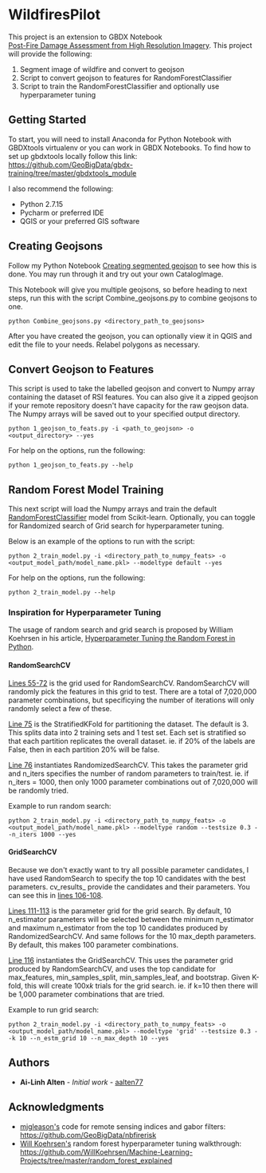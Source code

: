 # WildfiresPilot

This project is an extension to GBDX Notebook 	
[Post-Fire Damage Assessment from High Resolution Imagery](https://notebooks.geobigdata.io/hub/tutorials/5b47cfb82486966ea89b75fd?tab=code). This project will provide the following:
1. Segment image of wildfire and convert to geojson
2. Script to convert geojson to features for RandomForestClassifier
3. Script to train the RandomForestClassifier and optionally use hyperparameter tuning

## Getting Started

To start, you will need to install Anaconda for Python Notebook with GBDXtools virtualenv or you can work in GBDX Notebooks. To find how to set up gbdxtools locally follow this link: https://github.com/GeoBigData/gbdx-training/tree/master/gbdxtools_module

I also recommend the following:
* Python 2.7.15
* Pycharm or preferred IDE
* QGIS or your preferred GIS software

## Creating Geojsons
Follow my Python Notebook [Creating segmented geojson](https://github.com/aalten77/WildfiresPilot/blob/master/Creating%20segmented%20geojson.ipynb) to see how this is done. You may run through it and try out your own CatalogImage.

This Notebook will give you multiple geojsons, so before heading to next steps, run this with the script Combine_geojsons.py to combine geojsons to one.
```
python Combine_geojsons.py <directory_path_to_geojsons>
```
After you have created the geojson, you can optionally view it in QGIS and edit the file to your needs. Relabel polygons as necessary.

## Convert Geojson to Features
This script is used to take the labelled geojson and convert to Numpy array containing the dataset of RSI features. You can also give it a zipped geojson if your remote repository doesn't have capacity for the raw geojson data. The Numpy arrays will be saved out to your specified output directory.
```
python 1_geojson_to_feats.py -i <path_to_geojson> -o <output_directory> --yes
```

For help on the options, run the following:
```
python 1_geojson_to_feats.py --help
```
## Random Forest Model Training
This next script will load the Numpy arrays and train the default [RandomForestClassifier](http://scikit-learn.org/stable/modules/generated/sklearn.ensemble.RandomForestClassifier.html) model from Scikit-learn. Optionally, you can toggle for Randomized search of Grid search for hyperparameter tuning. 

Below is an example of the options to run with the script:
```
python 2_train_model.py -i <directory_path_to_numpy_feats> -o <output_model_path/model_name.pkl> --modeltype default --yes
```

For help on the options, run the following: 
```
python 2_train_model.py --help
```

### Inspiration for Hyperparameter Tuning

The usage of random search and grid search is proposed by William Koehrsen in his article, [Hyperparameter Tuning the Random Forest in Python](https://towardsdatascience.com/hyperparameter-tuning-the-random-forest-in-python-using-scikit-learn-28d2aa77dd74).

#### RandomSearchCV
[Lines 55-72](https://github.com/aalten77/WildfiresPilot/blob/20326946146f3e3160f903c82cea666e4a21d379/gridsearch.py#L55) is the grid used for RandomSearchCV. RandomSearchCV will randomly pick the features in this grid to test. There are a total of 7,020,000 parameter combinations, but specificying the number of iterations will only randomly select a few of these. 

[Line 75](https://github.com/aalten77/WildfiresPilot/blob/20326946146f3e3160f903c82cea666e4a21d379/gridsearch.py#L75) is  the StratifiedKFold for partitioning the dataset. The default is 3. This splits data into 2 training sets and 1 test set. Each set is stratified so that each partition replicates the overall dataset. ie. if 20% of the labels are False, then in each partition 20% will be false. 

[Line 76](https://github.com/aalten77/WildfiresPilot/blob/20326946146f3e3160f903c82cea666e4a21d379/gridsearch.py#L76) instantiates RandomizedSearchCV. This takes the parameter grid and n_iters specifies the number of random parameters to train/test. ie. if n_iters = 1000, then only 1000 parameter combinations out of 7,020,000 will be randomly tried.

Example to run random search: 
```
python 2_train_model.py -i <directory_path_to_numpy_feats> -o <output_model_path/model_name.pkl> --modeltype random --testsize 0.3 --n_iters 1000 --yes
```

#### GridSearchCV
Because we don't exactly want to try all possible parameter candidates, I have used RandomSearch to specify the top 10 candidates with the best parameters. cv_results_ provide the candidates and their parameters. You can see this in [lines 106-108](https://github.com/aalten77/WildfiresPilot/blob/205d93467faf3195f658c409625f2f5c2f0a7515/gridsearch.py#L106). 

[Lines 111-113](https://github.com/aalten77/WildfiresPilot/blob/205d93467faf3195f658c409625f2f5c2f0a7515/gridsearch.py#L111) is the parameter grid for the grid search. By default, 10 n_estimator parameters will be selected between the minimum n_estimator and maximum n_estimator from the top 10 candidates produced by RandomizedSearchCV. And same follows for the 10 max_depth parameters. By default, this makes 100 parameter combinations.

[Line 116](https://github.com/aalten77/WildfiresPilot/blob/205d93467faf3195f658c409625f2f5c2f0a7515/gridsearch.py#L116) instantiates the GridSearchCV. This uses the parameter grid produced by RandomSearchCV, and uses the top candidate for max_features, min_samples_split, min_samples_leaf, and bootstrap. Given K-fold, this will create 100x*k* trials for the grid search. ie. if k=10 then there will be 1,000 parameter combinations that are tried. 

Example to run grid search:
```
python 2_train_model.py -i <directory_path_to_numpy_feats> -o <output_model_path/model_name.pkl> --modeltype 'grid' --testsize 0.3 --k 10 --n_estm_grid 10 --n_max_depth 10 --yes
```
## Authors

* **Ai-Linh Alten** - *Initial work* - [aalten77](https://github.com/aalten77)

## Acknowledgments

* [mjgleason's](https://github.com/mjgleason) code for remote sensing indices and gabor filters: https://github.com/GeoBigData/nbfirerisk
* [Will Koehrsen's](https://github.com/WillKoehrsen) random forest hyperparameter tuning walkthrough: https://github.com/WillKoehrsen/Machine-Learning-Projects/tree/master/random_forest_explained
